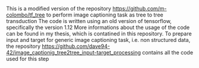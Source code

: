 This is a modified version of the repository https://github.com/m-colombo/tf_tree to perform image captioning task as tree to tree transduction
The code is written using an old version of tensorflow, specifically the version 1.12
More informations about the usage of the code can be found in my thesis, which is contatined in this repository.
To prepare input and target for generic image captioning task, i.e. non structured data, the repository https://github.com/dave94-42/image_captionig_tree2tree_input-target_processing contains all the code used for this step
